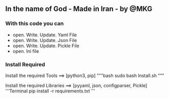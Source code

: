 ## In the name of God - Made in Iran - by @MKG


### With this code you can
* open. Write. Update. Yaml   File
* open. Write. Update. Json   File
* open. Write. Update. Pickle File
* open. Ini file




### Install Required

Install the required Tools ==> [python3, pip]
"""bash
sudo bash Install.sh
"""


Install the required Libraries ==> [pyyaml, json, configparser, Pickle]
'''Terminal
pip install -r requirements.txt
'''
